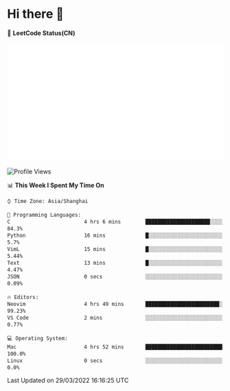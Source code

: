 # Hi there 👋

📝 **LeetCode Status(CN)**

![wsmbsbbz's LeetCode status](https://github.com/wsmbsbbz/wsmbsbbz/blob/main/status.svg)

<!--
**wsmbsbbz/wsmbsbbz** is a ✨ _special_ ✨ repository because its `README.md` (this file) appears on your GitHub profile.

Here are some ideas to get you started:

- 🔭 I’m currently working on ...
- 🌱 I’m currently learning ...
- 👯 I’m looking to collaborate on ...
- 🤔 I’m looking for help with ...
- 💬 Ask me about ...
- 📫 How to reach me: ...
- 😄 Pronouns: ...
- ⚡ Fun fact: ...
-->
<!--START_SECTION:waka-->
![Profile Views](http://img.shields.io/badge/Profile%20Views-0-blue)

📊 **This Week I Spent My Time On** 

```text
⌚︎ Time Zone: Asia/Shanghai

💬 Programming Languages: 
C                        4 hrs 6 mins        █████████████████████░░░░   84.3% 
Python                   16 mins             █░░░░░░░░░░░░░░░░░░░░░░░░   5.7% 
VimL                     15 mins             █░░░░░░░░░░░░░░░░░░░░░░░░   5.44% 
Text                     13 mins             █░░░░░░░░░░░░░░░░░░░░░░░░   4.47% 
JSON                     0 secs              ░░░░░░░░░░░░░░░░░░░░░░░░░   0.09%

🔥 Editors: 
Neovim                   4 hrs 49 mins       ████████████████████████░   99.23% 
VS Code                  2 mins              ░░░░░░░░░░░░░░░░░░░░░░░░░   0.77%

💻 Operating System: 
Mac                      4 hrs 52 mins       █████████████████████████   100.0% 
Linux                    0 secs              ░░░░░░░░░░░░░░░░░░░░░░░░░   0.0%

```


 Last Updated on 29/03/2022 16:16:25 UTC
<!--END_SECTION:waka-->
